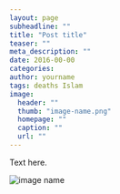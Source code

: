 ```yaml
---
layout: page
subheadline: ""
title: "Post title"
teaser: ""
meta_description: ""
date: 2016-00-00
categories:
author: yourname
tags: deaths Islam
image:
  header: ""
  thumb: "image-name.png"
  homepage: ""
  caption: ""
  url: ""
---
```

Text here.

![image name](image-name.png)
